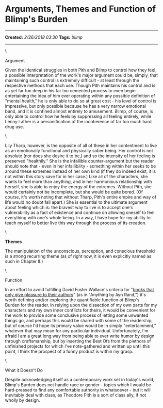 Arguments, Themes and Function of Blimp's Burden
================================================

  -------------- -------------------
  **Created:**   *2/26/2018 03:30*
  **Tags:**      *blimp*
  -------------- -------------------

\

Argument

Given the identical struggles in both Pith and Blimp to control how they
feel, a possible interpretation of the work's major argument could be,
simply, that maintaining such control is extremely difficult - at least
through the respective methods that each use. Though Pith maintains his
control and is as yet far too deep in his far too cemented process to
even begin entertaining the idea of him ever operating within any
possible definition of "mental health," he is only able to do so at
great cost - his level of control is impressive, but only possible
because he has a very narrow emotional band, and it is confined almost
entirely to amusement. Blimp, of course, is only able to control how he
feels by suppressing all feeling entirely, while Lenny Lather is a
personification of the incoherence of far too much hard drug use.

\

Lily Tharp, however, is the opposite of all of these in her contentment
to live as an emotionally functional and physically sober being. Her
control is not absolute (nor does she desire it to be,) and so the
intensity of her feeling is preserved "healthily." She is the infallible
counter-argument but the reader should note that - even in her
infallibility - something within her seeks to be around these extremes
instead of her own kind (if they do indeed exist, it is not within this
story save for in her case.) Like all of the characters, she wants to
feel more than anything, and in her harmonious relationship with
herself, she is able to enjoy the energy of the extremes. Without Pith,
she would certainly not be incomplete, but she would be quite bored. (Of
course, it's worth noting that without Tharp, Pith's entire empire and
way of life would no doubt fall apart.) She is essential to the ultimate
argument about feeling which is: the bravest way to live is to accept
one's vulnerability as a fact of existence and continue on allowing
oneself to feel everything with one's whole being. In a way, I have hope
for my ability to teach myself to better live this way through the
process of its creation.

\

**Themes**

The manipulation of the unconscious, perception, and conscious threshold
is a strong recurring theme (as of right now, it is even explicitly
named as such in Chapter II.)

\

Function

In an effort to avoid fulfilling David Foster Wallace's criteria for
"[books that only give pleasure to their
authors](http://therumpus.net/2009/03/a-reading-list-as-suggested-posthumously-by-david-foster-wallace/)"
(as in "Anything by Ayn Rand,") it's worth defining and/or exploring the
quantifiable function of Blimp's Burden for the reader. In relying upon
the dissection of my own parts for my characters and my own inner
conflicts for theirs, it would be convenient for the work to provide
some conclusive process of letting some unwanted things go, and perhaps
this would be shared with some of the readership, but of course I'd hope
its primary value would be in simply "entertainment," whatever that may
mean for any particular individual. Unfortunately, I'm afraid I am a
great long way from being able to ever write humor by design through
craftsmanship, but by inserting the Best Ofs from the plethora of
unfinished projects for which I've note-gathered and written up until
this point, I think the prospect of a funny product is within my grasp.

\

What it Doesn't Do

Despite acknowledging itself as a contemporary work set in today's
world, Blimp's Burden does not handle race or gender - topics which I
would be hard-pressed to find any comfortable authority in whatsoever -
but it will inevitably deal with class, as Theodore Pith is a sort of
class ally, if not wholly by design.

 
